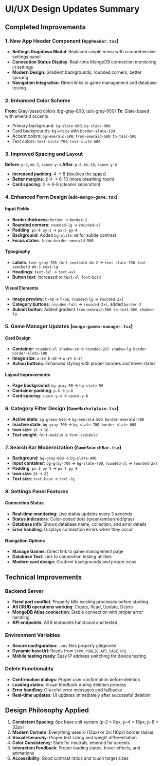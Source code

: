 # UI/UX Design Updates Summary

## Completed Improvements

### 1. New App Header Component (`AppHeader.tsx`)

- **Settings Dropdown Modal**: Replaced simple menu with comprehensive settings panel
- **Connection Status Display**: Real-time MongoDB connection monitoring in settings
- **Modern Design**: Gradient backgrounds, rounded corners, better spacing
- **Navigation Integration**: Direct links to game management and database testing

### 2. Enhanced Color Scheme

**From**: Gray-based colors (bg-gray-800, text-gray-600)
**To**: Slate-based with emerald accents

- Primary background: `bg-slate-800`, `bg-slate-900`
- Card backgrounds: `bg-white` with `border-slate-100`
- Accent colors: `bg-emerald-500`, `from-emerald-500 to-teal-500`
- Text colors: `text-slate-700`, `text-slate-600`

### 3. Improved Spacing and Layout

**Before**: `p-4`, `mb-2`, `space-y-4`
**After**: `p-8`, `mb-10`, `space-y-8`

- **Increased padding**: 4 → 8 (doubles the space)
- **Better margins**: 2-4 → 6-10 (more breathing room)
- **Card spacing**: 4 → 6-8 (cleaner separation)

### 4. Enhanced Form Design (`add-mongo-game.tsx`)

#### Input Fields

- **Border thickness**: `border` → `border-2`
- **Rounded corners**: `rounded-lg` → `rounded-xl`
- **Padding**: `px-4 py-3` → `px-5 py-4`
- **Background**: Added `bg-slate-50` for subtle contrast
- **Focus states**: `focus:border-emerald-500`

#### Typography

- **Labels**: `text-gray-700 font-semibold mb-2` → `text-slate-700 font-semibold mb-3 text-lg`
- **Headings**: `text-3xl` → `text-4xl`
- **Button text**: Increased to `text-xl font-bold`

#### Visual Elements

- **Image preview**: `h-48` → `h-56`, `rounded-lg` → `rounded-2xl`
- **Category buttons**: `rounded-full` → `rounded-2xl`, added `border-2`
- **Submit button**: Added gradient `from-emerald-500 to-teal-500 shadow-lg`

### 5. Game Manager Updates (`mongo-games-manager.tsx`)

#### Card Design

- **Container**: `rounded-xl shadow-sm` → `rounded-2xl shadow-lg border border-slate-100`
- **Image size**: `w-20 h-20` → `w-24 h-24`
- **Action buttons**: Enhanced styling with proper borders and hover states

#### Layout Improvements

- **Page background**: `bg-gray-50` → `bg-slate-50`
- **Container padding**: `p-6` → `p-8`
- **Card spacing**: `space-y-4` → `space-y-6`

### 6. Category Filter Design (`GameMarketplace.tsx`)

- **Active state**: `bg-green-500` → `bg-emerald-500 border-emerald-400`
- **Inactive state**: `bg-gray-700` → `bg-slate-700 border-slate-600`
- **Icon size**: `16` → `18`
- **Text weight**: `font-medium` → `font-semibold`

### 7. Search Bar Modernization (`GameSearchBar.tsx`)

- **Background**: `bg-gray-800` → `bg-slate-800`
- **Input container**: `bg-gray-700` → `bg-slate-700`, `rounded-xl` → `rounded-2xl`
- **Padding**: `px-4 py-3` → `px-5 py-4`
- **Icon size**: `20` → `22`
- **Text size**: `text-base` → `text-lg`

### 8. Settings Panel Features

#### Connection Status

- **Real-time monitoring**: Live status updates every 3 seconds
- **Status indicators**: Color-coded dots (green/amber/red/gray)
- **Database info**: Shows database name, collection, and error details
- **Error handling**: Displays connection errors when they occur

#### Navigation Options

- **Manage Games**: Direct link to game management page
- **Database Test**: Link to connection testing utilities
- **Modern card design**: Gradient backgrounds and proper icons

## Technical Improvements

### Backend Server

- **Fixed port conflict**: Properly kills existing processes before starting
- **All CRUD operations working**: Create, Read, Update, Delete
- **MongoDB Atlas connection**: Stable connection with proper error handling
- **API endpoints**: All 8 endpoints functional and tested

### Environment Variables

- **Secure configuration**: `.env` files properly gitignored
- **Dynamic baseUrl**: Reads from `EXPO_PUBLIC_API_BASE_URL`
- **Mobile testing ready**: Easy IP address switching for device testing

### Delete Functionality

- **Confirmation dialogs**: Proper user confirmation before deletion
- **Loading states**: Visual feedback during deletion process
- **Error handling**: Graceful error messages and fallbacks
- **Real-time updates**: UI updates immediately after successful deletion

## Design Philosophy Applied

1. **Consistent Spacing**: 8px base unit system (p-2 = 8px, p-4 = 16px, p-8 = 32px)
2. **Modern Corners**: Everything uses xl (12px) or 2xl (16px) border radius
3. **Visual Hierarchy**: Proper text sizing and weight differentiation
4. **Color Consistency**: Slate for neutrals, emerald for accents
5. **Interaction Feedback**: Proper loading states, hover effects, and animations
6. **Accessibility**: Good contrast ratios and touch target sizes
